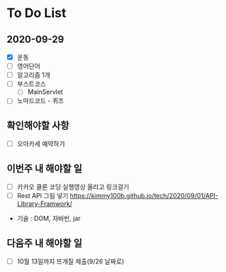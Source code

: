# To Do List

## 2020-09-29

- [x] 운동
- [ ] 영어단어
- [ ] 알고리즘 1개
- [ ] 부스트코스
    - [ ] MainServlet
- [ ] 노마드코드 - 퀴즈

## 확인해야할 사항

- [ ] 오마카세 예약하기

## 이번주 내 해야할 일

- [ ] 카카오 클론 코딩 실행영상 올리고 링크걸기
- [ ] Rest API 그림 넣기 <https://kimmy100b.github.io/tech/2020/09/01/API-Library-Framwork/>
- 기술 : DOM, 자바빈, jar

## 다음주 내 해야할 일

- [ ] 10월 13일까지 뜨개질 제출(9/26 날짜로) 